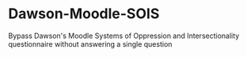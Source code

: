# Dawson-Moodle-SOIS
Bypass Dawson's Moodle Systems of Oppression and Intersectionality questionnaire without answering a single question
